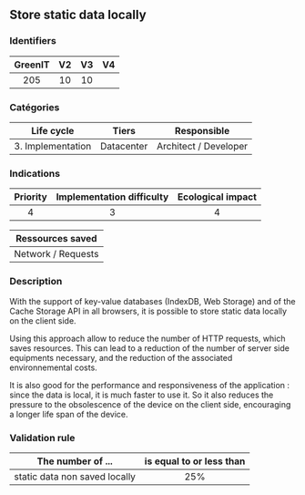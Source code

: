 ## Store static data locally

### Identifiers

| GreenIT | V2  | V3  |  V4  |
|:-------:|:---:|:---:|:----:|
|  205    | 10  | 10  |      |

### Catégories

|    Life cycle     |   Tiers    |      Responsible      |
|:-----------------:|:----------:|:---------------------:|
| 3. Implementation | Datacenter | Architect / Developer |

### Indications

| Priority | Implementation difficulty | Ecological impact |
|:--------:|:-------------------------:|:-----------------:|
|    4     |             3             |         4         |

|  Ressources saved  |
|:------------------:|
| Network / Requests |

### Description

With the support of key-value databases (IndexDB, Web Storage) and of the Cache Storage API in all browsers, it is 
possible to store static data locally on the client side.

Using this approach allow to reduce the number of HTTP requests, which saves resources. This can lead to a reduction of 
the number of server side equipments necessary, and the reduction of the associated environnemental costs.

It is also good for the performance and responsiveness of the application : since the data is local, it is much faster 
to use it. So it also reduces the pressure to the obsolescence of the device on the client side, encouraging 
a longer life span of the device.

### Validation rule

| The number of ...             | is equal to or less than |  
|-------------------------------|:------------------------:|
| static data non saved locally |           25%            |

